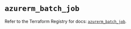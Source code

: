 # `azurerm_batch_job`

Refer to the Terraform Registry for docs: [`azurerm_batch_job`](https://registry.terraform.io/providers/hashicorp/azurerm/3.114.0/docs/resources/batch_job).
